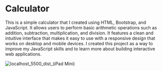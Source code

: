 # Calculator

This is a simple calculator that I created using HTML, Bootstrap, and JavaScript. It allows users to perform basic arithmetic operations such as addition, subtraction, multiplication, and division. It features a clean and intuitive interface that makes it easy to use with a responsive design that works on desktop and mobile devices. I created this project as a way to improve my JavaScript skills and to learn more about building interactive web applications.

![localhost_5500_dist_(iPad Mini)](https://user-images.githubusercontent.com/14801240/227727698-098e1bf6-dc98-40a8-b02c-f480937d06db.png)
